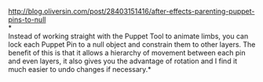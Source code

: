 <http://blog.oliversin.com/post/28403151416/after-effects-parenting-puppet-pins-to-null>  
*  
Instead of working straight with the Puppet Tool to animate limbs, you can lock each Puppet Pin to a null object and constrain them to other layers. The benefit of this is that it allows a hierarchy of movement between each pin and even layers, it also gives you the advantage of rotation and I find it much easier to undo changes if necessary.*